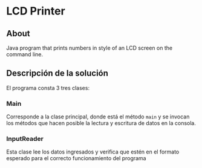 # LCD Printer
## About
Java program that prints numbers in style of an LCD screen on the command line.

## Descripción de la solución
El programa consta 3 tres clases:
### Main
Corresponde a la clase principal, donde está el método ```main``` y se invocan los métodos 
que hacen posible la lectura y escritura de datos en la consola.
### InputReader
Esta clase lee los datos ingresados y verifica que estén en el formato esperado para el correcto
funcionamiento del programa
